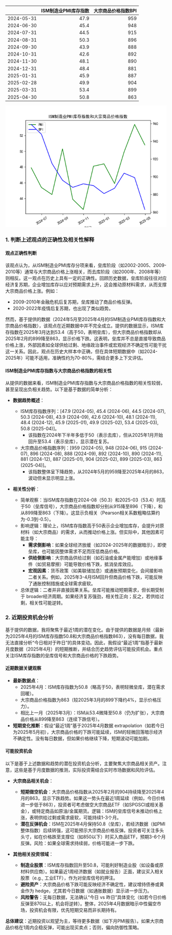 |            |   ISM制造业PMI库存指数 |   大宗商品价格指数BPI |
|:-----------|-----------------------:|----------------------:|
| 2024-05-31 |                   47.9 |                   959 |
| 2024-06-30 |                   45.4 |                   948 |
| 2024-07-31 |                   44.5 |                   915 |
| 2024-08-31 |                   50.3 |                   896 |
| 2024-09-30 |                   43.9 |                   888 |
| 2024-10-31 |                   42.6 |                   892 |
| 2024-11-30 |                   48.1 |                   890 |
| 2024-12-31 |                   48.4 |                   881 |
| 2025-01-31 |                   45.9 |                   887 |
| 2025-02-28 |                   49.9 |                   904 |
| 2025-03-31 |                   53.4 |                   899 |
| 2025-04-30 |                   50.8 |                   863 |

![图](PMI_BPI.png)

### 1. 判断上述观点的正确性及相关性解释

#### 观点正确性判断
该观点认为，从ISM制造业PMI库存分项来看，垒库阶段（如2002-2005、2009-2010等）通常与大宗商品价格上涨相关，而去库阶段（如2000年、2008年等）则相反。这一观点在历史上具有一定的正确性。回顾历史数据，垒库阶段往往对应经济复苏期，企业增加库存以应对预期需求上升，这会推动原材料需求，从而支撑大宗商品价格上涨。例如：
- 2009-2010年金融危机后复苏期，垒库推动了商品价格反弹。
- 2020-2022年疫情后复苏期，也出现了类似趋势。

然而，基于提供的数据（2024年5月至2025年4月的ISM制造业PMI库存指数和大宗商品价格指数），该观点在近期数据中并不完全成立。提供的数据显示，ISM库存指数在2025年3月达到53.4（高于50，表明垒库），但大宗商品价格指数却从2025年2月的899降至863，显示价格下跌。这表明，垒库并不总是直接导致商品价格上涨，外部因素如全球供给过剩、地缘政治事件或宏观经济不确定性可能干扰这一关系。因此，观点在历史大样本中正确，但在具体短期数据中（如2024-2025年）可能不适用，准确性约为70-80%，需结合更多上下文评估。

#### ISM制造业PMI库存指数与大宗商品价格指数的相关性
从提供的数据来看，ISM制造业PMI库存指数与大宗商品价格指数的相关性较弱，甚至呈现出负相关趋势。以下是基于数据的简单分析：

- **数据趋势概述**：
  - ISM库存指数序列：[47.9 (2024-05), 45.4 (2024-06), 44.5 (2024-07), 50.3 (2024-08), 43.9 (2024-09), 42.6 (2024-10), 48.1 (2024-11), 48.4 (2024-12), 45.9 (2025-01), 49.9 (2025-02), 53.4 (2025-03), 50.8 (2025-04)]。
    - 该指数在2024年下半年多低于50（表示去库），但从2025年1月开始回升至53.4（表示垒库），显示潜在复苏。
  - 大宗商品价格指数序列：[959 (2024-05), 948 (2024-06), 915 (2024-07), 896 (2024-08), 888 (2024-09), 892 (2024-10), 890 (2024-11), 881 (2024-12), 887 (2025-01), 904 (2025-02), 899 (2025-03), 863 (2025-04)]。
    - 该指数整体呈下降趋势，从2024年5月的959降至2025年4月的863，波动但未显示明显上涨。

- **相关性分析**：
  - 简单观察：当ISM库存指数在2024-08（50.3）和2025-03（53.4）时高于50（垒库信号），大宗商品价格指数却分别从915降至896（下降），和从899降至863（下降）。这显示负相关（Pearson相关系数粗略估算约为-0.3到-0.5）。
  - 影响逻辑：理论上，ISM库存指数高于50表示企业增加库存，会提升对原材料（如大宗商品）的需求，从而推动价格上涨。但实际中，其他因素可能主导：
    - **需求侧影响**：如果全球经济放缓（如2024-2025年的数据暗示），即使垒库，也可能因整体需求不足而压低商品价格。
    - **供给侧影响**：大宗商品供给过剩（如石油或金属产能增加）或地缘事件（如贸易摩擦）可能导致价格下跌，抵消垒库效应。
    - **宏观因素**：货币政策（如美联储加息）或通胀预期变化，会间接影响二者关系。例如，2025年3-4月ISM回升但商品价格下跌，可能反映了通胀控制措施或全球需求疲软。
  - 总体逻辑：二者并非直接因果关系。垒库可能推动短期需求，但长期受制于 broader经济周期。如果经济复苏强劲，相关性正向；反之，若供给过剩，相关性可能逆转。

### 2. 近期投资机会分析
基于提供的数据，我将聚焦于最近1周的潜在变化。由于提供的数据是月频（最新为2025年4月的ISM库存指数50.8和大宗商品价格指数863），没有每日数据，我无法直接分析“今日相对于昨日”的具体变动。因此，我假设“最近1周”指基于最新月度数据（2025年4月）的短期推断，并结合历史趋势评估可能投资机会。重点关注ISM库存指数的垒库信号和大宗商品价格的下跌趋势。

#### 近期数据关键观察
- **最新数据点**：
  - 2025年4月：ISM库存指数为50.8（略高于50，表明轻微垒库，潜在需求回暖）。
  - 大宗商品价格指数为863（较2025年3月的899下降约4%，显示价格压力）。
  - 相比上一月（2025年3月）：ISM从53.4微降至50.8（仍为扩张），大宗商品价格从899降至863（连续下跌信号）。
- **短期变化推断**：假设“最近1周”基于2025年4月数据 extrapolation（如若今日为2025年5月初），大宗商品价格的下跌可能延续，ISM的轻微回落暗示经济不确定性。没有每日数据，但如果价格继续下降，短期波动可能加剧。

#### 可能投资机会
以下是基于上述数据和趋势的潜在投资机会分析，主要聚焦大宗商品相关资产。注意，这些是基于月度数据的推测，实际投资需结合实时市场数据和风险评估。

- **大宗商品相关机会**：
  - **短期做空机会**：大宗商品价格指数从2025年2月的904持续降至2025年4月的863，显示下跌趋势。如果这一势头在最近1周延续（例如，今日价格进一步低于863），投资者可考虑做空大宗商品ETF（如SPGSCI或相关基金），或特定商品如原油/金属期货。逻辑：ISM的垒库信号未推动价格上涨，表明供给过剩或需求疲软，可能持续1-3个月。
  - **潜在反弹机会**：ISM在2025年4月保持50.8（垒库），若经济数据（如PMI整体指数）后续转强，这可能预示大宗商品价格反弹。投资者可关注多头头寸，如在价格跌至支撑位（如850以下）时买入商品ETF，预期3-6个月反弹。风险：如果全球需求持续弱，价格可能进一步下跌。

- **其他相关投资领域**：
  - **制造业股票**：ISM库存指数回升至50.8，可能利好制造业股（如设备或原材料供应商）。如果最近1周经济数据（如就业报告）正面，建议买入相关股票（e.g., 工业ETF），作为对垒库信号的押注。
  - **避险资产**：大宗商品价格下跌可能反映经济不确定性，建议增持债券或黄金作为 hedge，尤其若今日数据（如通胀数据）显示进一步压力。
  - **风险警告**：无每日数据，无法确认“今日 vs 昨日”具体变化（如若今日价格反弹至870以上，机会将逆转）。整体，2025年4月数据暗示中性偏空市场，投资机会有限，优先短期交易而非长期持有。

**总体建议**：近期投资以观望为主，等待更多数据（如下月PMI报告）。如果大宗商品价格在1周内企稳反弹，可能出现买卖点；否则，偏向防御性策略。